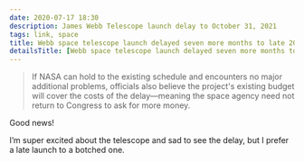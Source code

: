 ```yaml
---
date: 2020-07-17 18:30
description: James Webb Telescope launch delay to October 31, 2021
tags: link, space
title: Webb space telescope launch delayed seven more months to late 2021
detailsTitle: [Webb space telescope launch delayed seven more months to late 2021](https://arstechnica.com/science/2020/07/nasa-now-targeting-halloween-2021-for-launch-of-james-webb-telescope/)
---
```


> If NASA can hold to the existing schedule and encounters no major additional problems, officials also believe the project's existing budget will cover the costs of the delay—meaning the space agency need not return to Congress to ask for more money.

Good news!

I’m super excited about the telescope and sad to see the delay, but I prefer a late launch to a botched one.